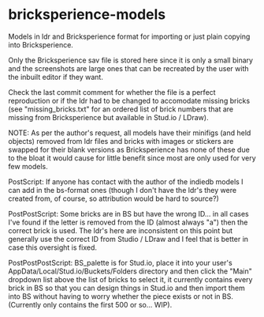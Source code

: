 # bricksperience-models

Models in ldr and Bricksperience format for importing or just plain copying into Bricksperience.

Only the Bricksperience sav file is stored here since it is only a small binary and the screenshots are large ones that can be recreated by the user with the inbuilt editor if they want.

Check the last commit comment for whether the file is a perfect reproduction or if the ldr had to be changed to accomodate missing bricks (see "missing_bricks.txt" for an ordered list of brick numbers that are missing from Bricksperience but available in Stud.io / LDraw).


NOTE: As per the author's request, all models have their minifigs (and held objects) removed from ldr files and bricks with images or stickers are swapped for their blank versions as Bricksperience has none of these due to the bloat it would cause for little benefit since most are only used for very few models.


PostScript: If anyone has contact with the author of the indiedb models I can add in the bs-format ones (though I don't have the ldr's they were created from, of course, so attribution would be hard to source?)


PostPostScript: Some bricks are in BS but have the wrong ID... in all cases I've found if the letter is removed from the ID (almost always "a") then the correct brick is used. The ldr's here are inconsistent on this point but generally use the correct ID from Studio / LDraw and I feel that is better in case this oversight is fixed.


PostPostPostScript: BS_palette is for Stud.io, place it into your user's AppData/Local/Stud.io/Buckets/Folders directory and then click the "Main" dropdown list above the list of bricks to select it, it currently contains every brick in BS so that you can design things in Stud.io and then import them into BS without having to worry whether the piece exists or not in BS. (Currently only contains the first 500 or so... WIP).